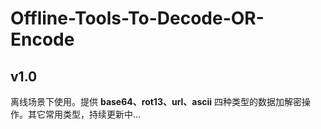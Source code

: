 # Offline-Tools-To-Decode-OR-Encode
## v1.0<br>
离线场景下使用。提供 **base64、rot13、url、ascii** 四种类型的数据加解密操作。其它常用类型，持续更新中...<br>
